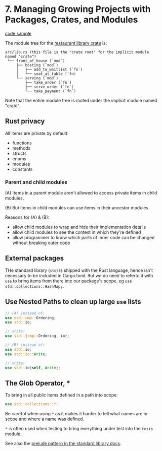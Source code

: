 # 7. Managing Growing Projects with Packages, Crates, and Modules

[code sample](./libs/restaurant/src/lib.rs)

The module tree for the [restaurant library crate](./libs/restaurant/) is:

```
src/lib.rs (this file is the "crate root" for the implicit module named "crate")
 └── front_of_house (`mod`)
     ├── hosting (`mod`)
     │   ├── add_to_waitlist (`fn`)
     │   └── seat_at_table (`fn)
     └── serving (`mod`)
         ├── take_order (`fn`)
         ├── serve_order (`fn`)
         └── take_payment (`fn`)
```

Note that the entire module tree is rooted under the implicit module named "crate".

## Rust privacy

All items are private by default:

- functions
- methods
- structs
- enums
- modules
- constants

### Parent and child modules

(A) Items in a parent module aren't allowed to access private items in child modules.

(B) But items in child modules can use items in their ancestor modules.

Reasons for (A) & (B):

- allow child modules to wrap and hide their implementation details
- allow child modules to see the context in which they're defined
- allow programmer to know which parts of inner code can be changed without breaking outer code

## External packages

THe standard library (`std`) is shipped with the Rust language, hence isn't necessary to be included in Cargo.toml. But we do need to referto it with `use` to bring items from there into our package's scope, eg `use std::collections::HashMap;`.

## Use Nested Paths to clean up large `use` lists

```rust
// (A) instead of:
use std::cmp::Ordering;
use std::io;

// write:
use std::{cmp::Ordering, io};

// (B) instead of:
use std::io;
use std::io::Write;

// write:
use std::io{self, Write};
```

## The Glob Operator, \*

To bring in all public items defined in a path into scope:

```rust
use std::collections::*;
```

Be careful when using `*` as it makes it harder to tell what names are in scope and where a name was defined.

`*` is often used when testing to bring everything under test into the `tests` module.

See also the [prelude pattern in the standard library docs](https://doc.rust-lang.org/std/prelude/index.html#other-preludes).
